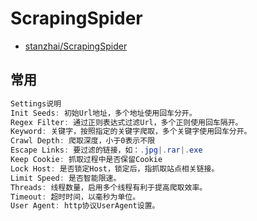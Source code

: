 # ScrapingSpider

- [stanzhai/ScrapingSpider](https://github.com/stanzhai/ScrapingSpider)

## 常用

```c#
Settings说明
Init Seeds: 初始Url地址，多个地址使用回车分开。
Regex Filter: 通过正则表达式过滤Url，多个正则使用回车隔开。
Keyword: 关键字，按照指定的关键字爬取，多个关键字使用回车分开。
Crawl Depth: 爬取深度，小于0表示不限
Escape Links: 要过滤的链接，如：.jpg|.rar|.exe
Keep Cookie: 抓取过程中是否保留Cookie
Lock Host: 是否锁定Host，锁定后，指抓取站点相关链接。
Limit Speed: 是否智能限速。
Threads: 线程数量，启用多个线程有利于提高爬取效率。
Timeout: 超时时间，以毫秒为单位。
User Agent: http协议UserAgent设置。
```

